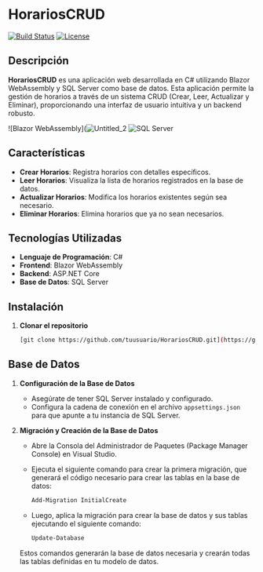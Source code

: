 # HorariosCRUD

[![Build Status](https://img.shields.io/badge/build-passing-brightgreen)](https://github.com/tuusuario/HorariosCRUD)
[![License](https://img.shields.io/badge/license-MIT-blue)](https://opensource.org/licenses/MIT)

## Descripción

**HorariosCRUD** es una aplicación web desarrollada en C# utilizando Blazor WebAssembly y SQL Server como base de datos. Esta aplicación permite la gestión de horarios a través de un sistema CRUD (Crear, Leer, Actualizar y Eliminar), proporcionando una interfaz de usuario intuitiva y un backend robusto.

![Blazor WebAssembly](![Untitled_2](c)
![SQL Server](https://upload.wikimedia.org/wikipedia/commons/8/87/Sql_data_base_with_logo.png)

## Características

- **Crear Horarios**: Registra horarios con detalles específicos.
- **Leer Horarios**: Visualiza la lista de horarios registrados en la base de datos.
- **Actualizar Horarios**: Modifica los horarios existentes según sea necesario.
- **Eliminar Horarios**: Elimina horarios que ya no sean necesarios.

## Tecnologías Utilizadas

- **Lenguaje de Programación**: C#
- **Frontend**: Blazor WebAssembly
- **Backend**: ASP.NET Core
- **Base de Datos**: SQL Server

## Instalación

1. **Clonar el repositorio**
   ```bash
   [git clone https://github.com/tuusuario/HorariosCRUD.git](https://github.com/eguarangao/Icontact-P-001.git)
## Base de Datos

1. **Configuración de la Base de Datos**

   - Asegúrate de tener SQL Server instalado y configurado.
   - Configura la cadena de conexión en el archivo `appsettings.json` para que apunte a tu instancia de SQL Server.

2. **Migración y Creación de la Base de Datos**

   - Abre la Consola del Administrador de Paquetes (Package Manager Console) en Visual Studio.

   - Ejecuta el siguiente comando para crear la primera migración, que generará el código necesario para crear las tablas en la base de datos:

     ```powershell
     Add-Migration InitialCreate
     ```

   - Luego, aplica la migración para crear la base de datos y sus tablas ejecutando el siguiente comando:

     ```powershell
     Update-Database
     ```

   Estos comandos generarán la base de datos necesaria y crearán todas las tablas definidas en tu modelo de datos.
